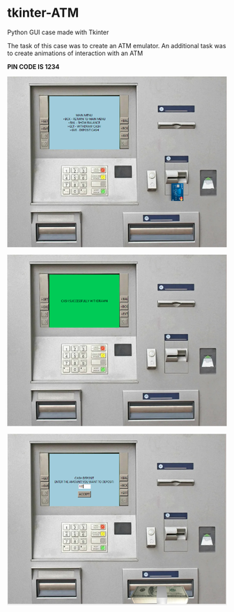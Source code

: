 # tkinter-ATM
Python GUI case made with Tkinter

The task of this case was to create an ATM emulator. An additional task was to create animations of interaction with an ATM

<b>PIN CODE IS 1234</b>

![Screenshot](screenshots/screenshot.png)


![Screenshot](screenshots/screenshot1.png)


![Screenshot](screenshots/screenshot2.png)
